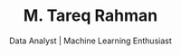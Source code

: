 <h1 align="center">M. Tareq Rahman</h1>
<p align="center">Data Analyst | Machine Learning Enthusiast</p>

